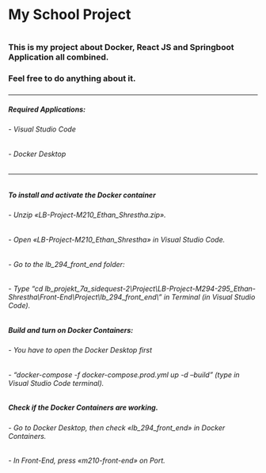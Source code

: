 <h1>My School Project<h1/>
<h3>This is my project about Docker, React JS and Springboot Application all combined.<h3/>
<h3>Feel free to do anything about it.<h3/>
<hr>

<h5> Required Applications: <h5/>
<h6> - Visual Studio Code <h6>
<h6> - Docker Desktop <h6>
<hr>
<h5>To install and activate the Docker container<h5/>
<h6> - Unzip «LB-Project-M210_Ethan_Shrestha.zip».<h6/>
<h6> - Open «LB-Project-M210_Ethan_Shrestha» in Visual Studio Code.<h6/>
<h6> - Go to the lb_294_front_end folder:<h6/>
<h6> - Type “cd lb_projekt_7a_sidequest-2\Project\LB-Project-M294-295_Ethan-Shrestha\Front-End\Project\lb_294_front_end\” in Terminal (in Visual Studio Code).<h6/>
<h5>Build and turn on Docker Containers:<h5/>
<h6> - You have to open the Docker Desktop first<h6/>
<h6> - “docker-compose -f docker-compose.prod.yml up -d –build” (type in Visual Studio Code terminal).<h6/>
<h5>Check if the Docker Containers are working.<h5>
<h6> - Go to Docker Desktop, then check «lb_294_front_end» in Docker Containers.<h6>
<h6> - In Front-End, press «m210-front-end» on Port.<h6/>
